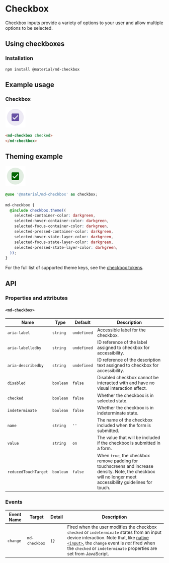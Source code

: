 # Checkbox
Checkbox inputs provide a variety of options to your user and allow multiple
options to be selected.

## Using checkboxes

### Installation

```
npm install @material/md-checkbox
```

## Example usage

### Checkbox

<img src="images/checkbox.png" alt="Selected checkbox" width="64px">

```html
<md-checkbox checked>
</md-checkbox>
```

## Theming example

<img src="images/checkbox-theme.png" alt="Checkbox with custom theme (green color checkbox with green ripple on focus)" width="64px">

```scss
@use '@material/md-checkbox' as checkbox;

md-checkbox {
  @include checkbox.theme((
    selected-container-color: darkgreen,
    selected-hover-container-color: darkgreen,
    selected-focus-container-color: darkgreen,
    selected-pressed-container-color: darkgreen,
    selected-hover-state-layer-color: darkgreen,
    selected-focus-state-layer-color: darkgreen,
    selected-pressed-state-layer-color: darkgreen,
  ));
}
```

For the full list of supported theme keys, see the
[checkbox tokens](https://github.com/material-components/material-web/blob/master/components/tokens/latest/_md-comp-checkbox.scss).

## API

### Properties and attributes

#### `<md-checkbox>`

| Name                 | Type      | Default     | Description                 |
| -------------------- | --------- | ----------- | --------------------------- |
| `aria-label`         | `string`  | `undefined` | Accessible label for the checkbox. |
| `aria-labelledby`    | `string`  | `undefined` | ID reference of the label assigned to checkbox for accessibility. |
| `aria-describedby`   | `string`  | `undefined` | ID reference of the description text assigned to checkbox for accessibility. |
| `disabled`           | `boolean` | `false`     | Disabled checkbox cannot be interacted with and have no visual interaction effect.  |
| `checked`            | `boolean` | `false`     | Whether the checkbox is in selected state. |
| `indeterminate`      | `boolean` | `false`     | Whether the checkbox is in indeterminate state. |
| `name`               | `string`  | `''`        | The name of the checkbox included when the form is submitted. |
| `value`              | `string`  | `on`        | The value that will be included if the checkbox is submitted in a form.        |
| `reducedTouchTarget` | `boolean` | `false`     | When `true`, the checkbox remove padding for touchscreens and increase density. Note, the checkbox will no longer meet accessibility guidelines for touch. |

### Events

Event Name | Target        | Detail | Description
---------- | ------------- | ------ | -----------
`change`   | `md-checkbox` | `{}`   | Fired when the user modifies the checkbox `checked` or `indeterminate` states from an input device interaction. Note that, like [native `<input>`](https://developer.mozilla.org/en-US/docs/Web/API/HTMLElement/change_event), the `change` event is *not* fired when the `checked` or `indeterminate` properties are set from JavaScript.
